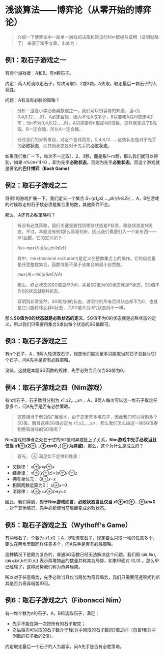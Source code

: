 # 浅谈算法——博弈论（从零开始的博弈论）

> 介绍一下博弈论中一些单一游戏的决策和常见的Nim模板与证明（证明就略了）
来源于知乎文章，出处为：


## 例1：取石子游戏之一

有两个游戏者：A和B。有n颗石子。

约定：两人轮流取走石子，每次可取1、2或3颗。A先取，取走最后一颗石子的人获胜。

问题：A有没有必胜的策略？

> 分析：这是小学必备奥数题之一，我们可以很容易的知道，当n为0,4,8,12……时，A必定会输，因为不论A取多少，B只要和A共同取走4即可；当n不为0,4,8,12……时，A只需要将n取成4的倍数，这样就变成了B先取，B一定会输，所以A一定会赢。
>
> 经过我们的分析发现，对这个游戏而言，0,4,8,12……这些状态是对于先手的**必败状态**，而其他状态是对于先手的**必胜状态**。

如果我们推广一下，每次不一定取1、2、3颗，而是取1~m颗，那么我们就可以得到，如果 𝑛%(𝑚+1)=0 ，即为先手**必败状态**，否则为先手**必胜状态**。而这个游戏就是著名的**巴什博弈（Bash Game）**

## 例2：取石子游戏之二

将例1的游戏扩展一下，我们定义一个集合 𝑆={𝑝1,𝑝2,...,𝑝𝑘}(𝑘∈𝑍∗) ，A，B在游戏的时候取走的石子数必须是集合里的数，其他条件不变。

那么，A还有必胜策略吗？

> 有没有必胜策略，我们关键是要找到哪些状态是P状态，哪些状态是N状态，不过，本题没有例1那么容易判断，因此我们需要引入一个新东西——SG函数，它的定义如下：
>
> 𝑓(𝑣)=𝑚𝑒𝑥{𝑓(𝑢)|𝑢∈𝑐ℎ𝑖𝑙𝑑[𝑣]}
>
> 其中，mex(minimal excludant)是定义在整数集合上的操作。它的自变量是任意整数集合，函数值是不属于该集合的最小自然数。
>
> 𝑚𝑒𝑥(𝐴)=𝑚𝑖𝑛{𝑘|𝑘∈∁𝑁𝐴}
>
> 那么，终止状态的SG值显然为0，并且SG值为0的状态就是P状态，SG值不为0的状态就是N状态。
>
> 证明则非常显然，SG值为0的状态，说明它的所有后继状态都不为0，也就是它只能转移到非0状态，而SG值不为0的状态则不一样。

那么**SG值为0的状态就是必败状态的定义**，SG值不为0的状态就是必胜状态的定义，所以我们只需要用集合S求出每个状态的SG值即可。

## 例3：取石子游戏之三

有n个石子，A，B两人轮流取石子，规定他们每次至多只能取当前石子总数⌈𝑠/2⌉ 个石子，问A先手是否有必胜策略。

没错，这就是本题SG函数的规律，先手必败当且仅当SG值为0。

## 例4：取石子游戏之四（Nim游戏）

有n堆石子，石子数目分别为 𝑥1,𝑥2,...,𝑥𝑛 ，A，B两人每次可以选一堆石子取走任意多个，问A先手是否有必胜策略。

> 这题相当于例2的扩展版本，由于这里有多堆石子，因此我们可以得到多个SG值，而且这些SG值必定为 𝑥1,𝑥2,...,𝑥𝑛 ，那么我们怎么由这一些SG值得到整局游戏的SG值呢？

Nim游戏的神奇之处在于它的SG值和异或扯上了关系，**Nim游戏中先手必败当且仅当 𝑥1⊕𝑥2⊕...⊕𝑥𝑛=0 ,( ⊕ 为异或)**，那么，这个为什么是成立的？

> 首先， ⊕ 满足如下定律和性质：

- 交换律： 𝑥⊕𝑦=𝑦⊕𝑥
- 结合律： 𝑥⊕(𝑦⊕𝑧)=(𝑥⊕𝑦)⊕𝑧
- 拥有单位元： 0⊕𝑥=𝑥
- 相同两数运算为0： 𝑥⊕𝑥=0
- 消除律： 𝑥⊕𝑦=𝑥⊕𝑧⇒𝑦=𝑧

因此，我们得到，**对于Nim游戏而言，必败状态当且仅当 𝑥1⊕𝑥2⊕...⊕𝑥𝑛=0** ，对于其他情况，先手必能使当前局面变成必败状态。

## 例5：取石子游戏之五（Wythoff's Game）

有两堆石子，个数为 𝑥1,𝑥2 ；A，B轮流取石子，规定要么只取一堆的任意多个，要么在两堆里取同样任意多个，问A先手是否有必胜策略。

这种情况下是颇为复杂的，普通SG函数已经无法解决这个问题。我们用 (𝑎𝑘,𝑏𝑘),(𝑎𝑘⩽𝑏𝑘,𝑘∈[0,𝑛]) 表示两堆物品的数量并称其为局势，如果甲面对 (0,0) ，那么甲已经输了，这种局势我们称为奇异局势。

所以对于任意局势，先手必败当且仅当局势为奇异局势，我们只需要用通项式判断其是否为奇异局势即可。

## 例6：取石子游戏之六（Fibonacci Nim）

有一堆个数为n的石子，A，B轮流取石子，满足：

- 先手不能在第一次把所有的石子取完；
- 之后每次可以取的石子数介于1到对手刚取的石子数的2倍之间（包含1和对手刚取的石子数的2倍）。

约定取走最后一个石子的人为赢家，问A先手是否有必胜策略。


